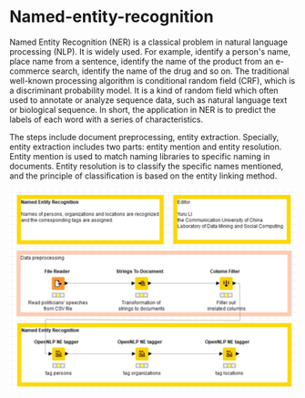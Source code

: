 # Named-entity-recognition

Named Entity Recognition (NER) is a classical problem in natural language processing (NLP). It is widely used. For example, identify a person's name, place name from a sentence, identify the name of the product from an e-commerce search, identify the name of the drug and so on. The traditional well-known processing algorithm is conditional random field (CRF), which is a discriminant probability model. It is a kind of random field which often used to annotate or analyze sequence data, such as natural language text or biological sequence. In short, the application in NER is to predict the labels of each word with a series of characteristics. 

The steps include document preprocessing, entity extraction. Specially, entity extraction includes two parts: entity mention and entity resolution. Entity mention is used to match naming libraries to specific naming in documents. Entity resolution is to classify the specific names mentioned, and the principle of classification is based on the entity linking method.

![YuruLi](https://github.com/YuruLiForPhDApplication/named-entity-recognition/blob/master/named%20entity%20recognition.png)
